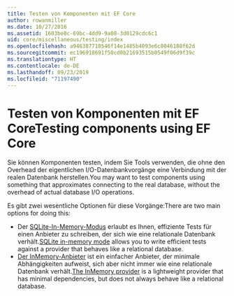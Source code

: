```yaml
---
title: Testen von Komponenten mit EF Core
author: rowanmiller
ms.date: 10/27/2016
ms.assetid: 1603be0c-69bc-4dd9-9a08-3d0129cdc6c1
uid: core/miscellaneous/testing/index
ms.openlocfilehash: a946387718546f14e1485b4093e6c8046188f62d
ms.sourcegitcommit: ec196918691f50cd0b21693515b0549f06d9f39c
ms.translationtype: HT
ms.contentlocale: de-DE
ms.lasthandoff: 09/23/2019
ms.locfileid: "71197490"
---
```

# <a name="testing-components-using-ef-core"></a><span data-ttu-id="314cf-102">Testen von Komponenten mit EF Core</span><span class="sxs-lookup"><span data-stu-id="314cf-102">Testing components using EF Core</span></span>

<span data-ttu-id="314cf-103">Sie können Komponenten testen, indem Sie Tools verwenden, die ohne den Overhead der eigentlichen I/O-Datenbankvorgänge eine Verbindung mit der realen Datenbank herstellen.</span><span class="sxs-lookup"><span data-stu-id="314cf-103">You may want to test components using something that approximates connecting to the real database, without the overhead of actual database I/O operations.</span></span>

<span data-ttu-id="314cf-104">Es gibt zwei wesentliche Optionen für diese Vorgänge:</span><span class="sxs-lookup"><span data-stu-id="314cf-104">There are two main options for doing this:</span></span>
 * <span data-ttu-id="314cf-105">Der [SQLite-In-Memory-Modus](sqlite.md) erlaubt es Ihnen, effiziente Tests für einen Anbieter zu schreiben, der sich wie eine relationale Datenbank verhält.</span><span class="sxs-lookup"><span data-stu-id="314cf-105">[SQLite in-memory mode](sqlite.md) allows you to write efficient tests against a provider that behaves like a relational database.</span></span>
 * <span data-ttu-id="314cf-106">[Der InMemory-Anbieter](in-memory.md) ist ein einfacher Anbieter, der minimale Abhängigkeiten aufweist, sich aber nicht immer wie eine relationale Datenbank verhält.</span><span class="sxs-lookup"><span data-stu-id="314cf-106">[The InMemory provider](in-memory.md) is a lightweight provider that has minimal dependencies, but does not always behave like a relational database.</span></span>
